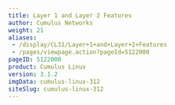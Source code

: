 ```yaml
---
title: Layer 1 and Layer 2 Features
author: Cumulus Networks
weight: 21
aliases:
 - /display/CL31/Layer+1+and+Layer+2+Features
 - /pages/viewpage.action?pageId=5122000
pageID: 5122000
product: Cumulus Linux
version: 3.1.2
imgData: cumulus-linux-312
siteSlug: cumulus-linux-312
---
```


